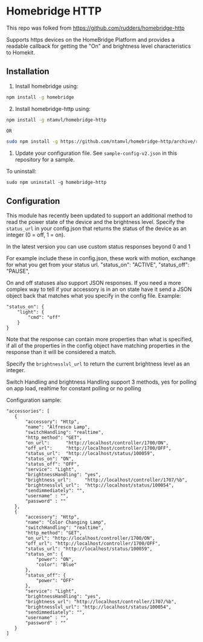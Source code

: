 # Homebridge HTTP
This repo was folked from https://github.com/rudders/homebridge-http

Supports https devices on the HomeBridge Platform and provides a readable callback for getting the "On" and brightness level characteristics to Homekit.

## Installation

1. Install homebridge using:
```bash
npm install -g homebridge
```

2. Install homebridge-http using:
```bash
npm install -g ntamvl/homebridge-http

OR

sudo npm install -g https://github.com/ntamvl/homebridge-http/archive/refs/tags/0.1.3.tar.gz
```

1. Update your configuration file. See `sample-config-v2.json` in this repository for a sample.

To uninstall:
```
sudo npm uninstall -g homebridge-http
```


## Configuration

This module has recently been updated to support an additional method to read the power state of the device and the brightness level. Specify the `status_url` in your config.json that returns the status of the device as an integer (0 = off, 1 = on).

In the latest version you can use custom status responses beyond 0 and 1

For example include these in config.json, these work with motion, exchange for what you get from your status url.
"status_on": "ACTIVE",
"status_off": "PAUSE",

On and off statuses also support JSON responses. If you need a more complex way to tell if your accessory is in an on state have it send a JSON object back that matches what you specify in the config file.
Example:
```
"status_on": {
    "light": {
        "cmd": "off"
    }
}
```
Note that the response can contain more properties than what is specified, if all of the properties in the config object have matching properties in the response than it will be considered a match.

Specify the `brightnesslvl_url` to return the current brightness level as an integer.

Switch Handling and brightness Handling support 3 methods, yes for polling on app load, realtime for constant polling or no polling

Configuration sample:

 ```
"accessories": [
    {
		"accessory": "Http",
		"name": "Alfresco Lamp",
		"switchHandling": "realtime",
		"http_method": "GET",
		"on_url":      "http://localhost/controller/1700/ON",
		"off_url":     "http://localhost/controller/1700/OFF",
		"status_url":  "http://localhost/status/100059",
		"status_on": "ON",
		"status_off": "OFF",
		"service": "Light",
		"brightnessHandling": "yes",
		"brightness_url":     "http://localhost/controller/1707/%b",
		"brightnesslvl_url":  "http://localhost/status/100054",
		"sendimmediately": "",
		"username" : "",
		"password" : ""
    },
    {
        "accessory": "Http",
        "name": "Color Changing Lamp",
        "switchHandling": "realtime",
        "http_method": "GET",
        "on_url": "http://localhost/controller/1700/ON",
        "off_url": "http://localhost/controller/1700/OFF",
        "status_url": "http://localhost/status/100059",
        "status_on": {
            "power": "ON",
            "color": "Blue"
        },
        "status_off": {
            "power": "OFF"
        },
        "service": "Light",
        "brightnessHandling": "yes",
        "brightness_url": "http://localhost/controller/1707/%b",
        "brightnesslvl_url": "http://localhost/status/100054",
        "sendimmediately": "",
        "username" : "",
        "password" : ""
    }
]
```

